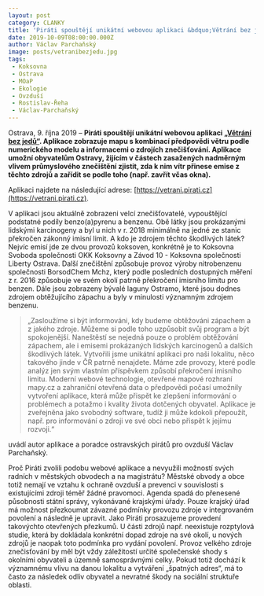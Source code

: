 ```yaml
---
layout: post
category: CLANKY
title: 'Piráti spouštějí unikátní webovou aplikaci &bdquo;Větrání bez jedů&ldquo;'
date: 2019-10-09T08:00:00.000Z
author: Václav Parchaňský
image: posts/vetranibezjedu.jpg
tags:
 - Koksovna
 - Ostrava
 - MOaP
 - Ekologie
 - Ovzduší
 - Rostislav-Řeha
 - Václav-Parchaňský
---
```


Ostrava, 9. října 2019 – **Piráti spouštějí unikátní webovou aplikaci [&bdquo;Větrání bez jedů&ldquo;](https://vetrani.pirati.cz). Aplikace zobrazuje mapu s kombinací předpovědi větru podle numerického modelu a informacemi o zdrojích znečišťování. Aplikace umožní obyvatelům Ostravy, žijícím v částech zasažených nadměrným vlivem průmyslového znečištění zjistit, zda k nim vítr přinese emise z těchto zdrojů a zařídit se podle toho (např. zavřít včas okna).**

Aplikaci najdete na následující adrese: [https://vetrani.pirati.cz](https://vetrani.pirati.cz).

V aplikaci jsou aktuálně zobrazeni velcí znečišťovatelé, vypouštějící podstatné podíly benzo(a)pyrenu a benzenu. Obě látky jsou prokázanými lidskými karcinogeny a byl u nich v r. 2018 minimálně na jedné ze stanic překročen zákonný imisní limit. A kdo je zdrojem těchto škodlivých látek? Nejvíc emisí jde ze dvou provozů koksoven, konkrétně je to Koksovna Svoboda společnosti OKK Koksovny a Závod 10 - Koksovna společnosti Liberty Ostrava. Další znečištění způsobuje provoz výroby nitrobenzenu společnosti BorsodChem Mchz, který podle posledních dostupných měření z r. 2016 způsobuje ve svém okolí patrně překročení imisního limitu pro benzen. Dále jsou zobrazeny bývalé laguny Ostramo, které jsou dodnes zdrojem obtěžujícího zápachu a byly v minulosti významným zdrojem benzenu.

> &bdquo;Zasloužíme si být informováni, kdy budeme obtěžováni zápachem a z jakého zdroje. Můžeme si podle toho uzpůsobit svůj program a být spokojenější. Naneštěstí se nejedná pouze o problém obtěžování zápachem, ale i emisemi prokázaných lidských karcinogenů a dalších škodlivých látek. Vytvořili jsme unikátní aplikaci pro naši lokalitu, něco takového jinde v ČR patrně nenajdete. Máme zde provozy, které podle analýz jen svým vlastním příspěvkem způsobí překročení imisního limitu. Moderní webové technologie, otevřené mapové rozhraní mapy.cz a zahraniční otevřená data o předpovědi počasí umožnily vytvoření aplikace, která může přispět ke zlepšení informování o problémech a potažmo i kvality života dotčených obyvatel. Aplikace je zveřejněna jako svobodný software, tudíž ji může kdokoli přepoužít, např. pro informování o zdroji ve své obci nebo přispět k jejímu rozvoji.&ldquo;

uvádí autor aplikace a poradce ostravských pirátů pro ovzduší Václav Parchaňský.

Proč Piráti zvolili podobu webové aplikace a nevyužili možností svých radních v městských obvodech a na magistrátu? Městské obvody a obce totiž nemají ve vztahu k ochraně ovzduší a  prevenci v souvislosti s existujícími zdroji téměř žádné pravomoci. Agenda spadá do přenesené působnosti státní správy, vykonávané krajskými úřady. Pouze krajský úřad má možnost přezkoumat závazné podmínky provozu zdroje v integrovaném povolení a následně je upravit. Jako Piráti prosazujeme provedení takovýchto otevřených přezkumů. U části zdrojů např. neexistuje rozptylová studie, která by dokládala konkrétní dopad zdroje na své okolí, u nových zdrojů je naopak toto podmínka pro vydání povolení. Provoz velkého zdroje znečisťování by měl být vždy záležitostí určité společenské shody s okolními obyvateli a územně samosprávnými celky. Pokud totiž dochází k významnému vlivu na danou lokalitu a vytváření &bdquo;špatných adres&ldquo;, má to často za následek odliv obyvatel a nevratné škody na sociální struktuře oblasti.
